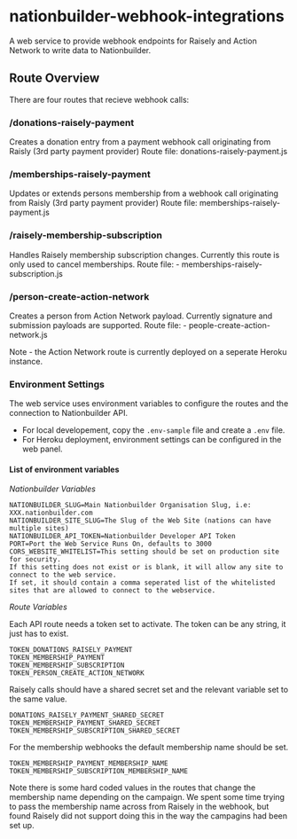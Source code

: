 # nationbuilder-webhook-integrations

A web service to provide webhook endpoints for Raisely and Action Network to write data to Nationbuilder.

## Route Overview

There are four routes that recieve webhook calls:

### /donations-raisely-payment

Creates a donation entry from a payment webhook call originating from Raisly (3rd party payment provider)
Route file: donations-raisely-payment.js

### /memberships-raisely-payment

Updates or extends persons membership from a webhook call originating from Raisly (3rd party payment provider)
Route file: memberships-raisely-payment.js

### /raisely-membership-subscription

Handles Raisely membership subscription changes. Currently this route is only used to cancel memberships.
Route file: - memberships-raisely-subscription.js

### /person-create-action-network

Creates a person from Action Network payload. Currently signature and submission payloads are supported.
Route file: - people-create-action-network.js

Note - the Action Network route is currently deployed on a seperate Heroku instance.

### Environment Settings 

The web service uses environment variables to configure the routes and the connection to Nationbuilder API. 

- For local developement, copy the `.env-sample` file and create a `.env` file. 
- For Heroku deployment, environment settings can be configured in the web panel.

#### List of environment variables

*Nationbuilder Variables*

```
NATIONBUILDER_SLUG=Main Nationbuilder Organisation Slug, i.e: XXX.nationbuilder.com
NATIONBUILDER_SITE_SLUG=The Slug of the Web Site (nations can have multiple sites)
NATIONBUILDER_API_TOKEN=Nationbuilder Developer API Token
PORT=Port the Web Service Runs On, defaults to 3000
CORS_WEBSITE_WHITELIST=This setting should be set on production site for security. 
If this setting does not exist or is blank, it will allow any site to connect to the web service. 
If set, it should contain a comma seperated list of the whitelisted sites that are allowed to connect to the webservice. 
```

*Route Variables*

Each API route needs a token set to activate. The token can be any string, it just has to exist. 

```
TOKEN_DONATIONS_RAISELY_PAYMENT
TOKEN_MEMBERSHIP_PAYMENT
TOKEN_MEMBERSHIP_SUBSCRIPTION
TOKEN_PERSON_CREATE_ACTION_NETWORK
```

Raisely calls should have a shared secret set and the relevant variable set to the same value.

```
DONATIONS_RAISELY_PAYMENT_SHARED_SECRET
TOKEN_MEMBERSHIP_PAYMENT_SHARED_SECRET
TOKEN_MEMBERSHIP_SUBSCRIPTION_SHARED_SECRET
```

For the membership webhooks the default membership name should be set.

```
TOKEN_MEMBERSHIP_PAYMENT_MEMBERSHIP_NAME
TOKEN_MEMBERSHIP_SUBSCRIPTION_MEMBERSHIP_NAME
```

Note there is some hard coded values in the routes that change the membership name depending on the campaign.
We spent some time trying to pass the membership name across from Raisely in the webhook, but found 
Raisely did not support doing this in the way the campagins had been set up.




